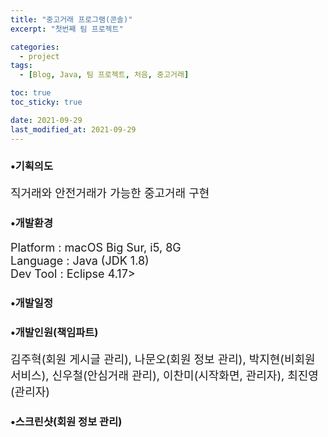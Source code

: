 ```yaml
---
title: "중고거래 프로그램(콘솔)"
excerpt: "첫번째 팀 프로젝트"

categories:
  - project
tags:
  - [Blog, Java, 팀 프로젝트, 처음, 중고거래]

toc: true
toc_sticky: true

date: 2021-09-29
last_modified_at: 2021-09-29
---
```


<h3>•기획의도</h3>
<p style="font-size:18px;">직거래와 안전거래가 가능한 중고거래 구현</p>

<h3>•개발환경</h3>
<p style="font-size:18px;">Platform : macOS Big Sur, i5, 8G<br>
Language : Java (JDK 1.8)<br>
Dev Tool : Eclipse 4.17></p>

<h3>•개발일정</h3>

<h3>•개발인원(책임파트)<br></h3>
<p style="font-size:18px;">김주혁(회원 게시글 관리), 나문오(회원 정보 관리), 박지현(비회원 서비스), 신우철(안심거래 관리), 이찬미(시작화면, 관리자), 최진영(관리자)</p>

<h3>•스크린샷(회원 정보 관리)</h3>
